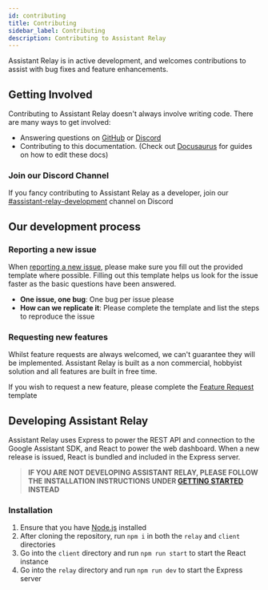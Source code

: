 ```yaml
---
id: contributing
title: Contributing
sidebar_label: Contributing
description: Contributing to Assistant Relay
---
```


Assistant Relay is in active development, and welcomes contributions to assist with bug fixes and feature enhancements.

## Getting Involved

Contributing to Assistant Relay doesn't always involve writing code.  There are many ways to get involved:

* Answering questions on [GitHub](https://github.com/greghesp/assistant-relay/issues) or [Discord](https://discord.gg/Jz8AM9k)
* Contributing to this documentation. (Check out [Docusaurus](https://v2.docusaurus.io/docs/) for guides on how to edit these docs)

### Join our Discord Channel
If you fancy contributing to Assistant Relay as a developer, join our [#assistant-relay-development](https://discord.gg/MqTSSqa) channel on Discord

## Our development process

### Reporting a new issue
When [reporting a new issue](https://github.com/greghesp/assistant-relay/issues/new/choose), please make sure you fill out the provided template where possible.
Filling out this template helps us look for the issue faster as the basic questions have been answered.

* **One issue, one bug**: One bug per issue please
* **How can we replicate it**: Please complete the template and list the steps to reproduce the issue

### Requesting new features
Whilst feature requests are always welcomed, we can't guarantee they will be implemented.  Assistant Relay is built as a non commercial, hobbyist solution and all features are built in free time.

If you wish to request a new feature, please complete the [Feature Request](https://github.com/greghesp/assistant-relay/issues/new/choose) template

## Developing Assistant Relay

Assistant Relay uses Express to power the REST API and connection to the Google Assistant SDK, and React to power the web dashboard.  When a new release is issued, React is bundled and included in the Express server.

> **IF YOU ARE NOT DEVELOPING ASSISTANT RELAY, PLEASE FOLLOW THE INSTALLATION INSTRUCTIONS UNDER [GETTING STARTED](getting-started/installation) INSTEAD**

### Installation
1. Ensure that you have [Node.js](https://nodejs.org/en/) installed
2. After cloning the repository, run `npm i` in both the `relay` and `client` directories
3. Go into the `client` directory and run `npm run start` to start the React instance
4. Go into the `relay` directory and run `npm run dev` to start the Express server